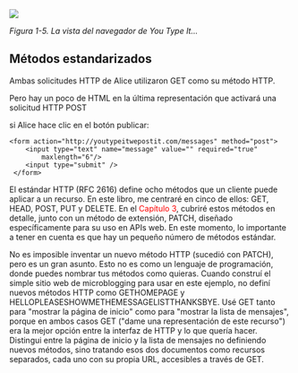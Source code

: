 <img src="./img/Figura 1-5. La vista del navegador de You Type It….png"/>

*Figura 1-5. La vista del navegador de You Type It…*

## Métodos estandarizados

Ambas solicitudes HTTP de Alice utilizaron GET como su método HTTP. 

Pero hay un poco de HTML en la última representación que activará una solicitud HTTP POST 

si Alice hace clic en el botón publicar:

```
<form action="http://youtypeitwepostit.com/messages" method="post">
    <input type="text" name="message" value="" required="true"
        maxlength="6"/>
    <input type="submit" />
 </form>
```

El estándar HTTP (RFC 2616) define ocho métodos que un cliente puede aplicar a un recurso.
En este libro, me centraré en cinco de ellos: GET, HEAD, POST, PUT y DELETE. En el <span style="color: red;">Capítulo 3</span>, cubriré estos métodos en detalle, junto con un método de extensión, PATCH, diseñado específicamente para su uso en APIs web. En este momento, lo importante a tener en cuenta es que hay un pequeño número de métodos estándar.

No es imposible inventar un nuevo método HTTP (sucedió con PATCH), pero es un gran asunto. Esto no es como un lenguaje de programación, donde puedes nombrar tus métodos como quieras. Cuando construí el simple sitio web de microblogging para usar en este ejemplo, no definí nuevos métodos HTTP como GETHOMEPAGE y HELLOPLEASESHOWMETHEMESSAGELISTTHANKSBYE. Usé GET tanto para "mostrar la página de inicio" como para "mostrar la lista de mensajes", porque en ambos casos GET ("dame una representación de este recurso") era la mejor opción entre la interfaz de HTTP y lo que quería hacer. Distingui entre la página de inicio y la lista de mensajes no definiendo nuevos métodos, sino tratando esos dos documentos como recursos separados, cada uno con su propia URL, accesibles a través de GET.
